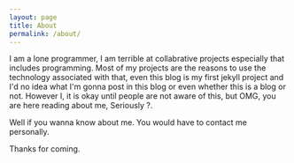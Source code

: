 ```yaml
---
layout: page
title: About
permalink: /about/
---
```


I am a lone programmer, I am terrible at collabrative projects especially that includes programming. Most of my projects are the reasons to use the technology associated with that, even this blog is my first jekyll project and I'd no idea what I'm gonna post in this blog or even whether this is a blog or not. However I, it is okay until people are not aware of this, but OMG, you are here reading about me, Seriously ?.

Well if you wanna know about me. You would have to contact me personally.

Thanks for coming.
